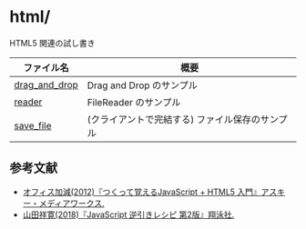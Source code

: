 # html/
HTML5 関連の試し書き

ファイル名 | 概要
--- | ---
[drag_and_drop](drag_and_drop.html) | Drag and Drop のサンプル
[reader](reader.html) | FileReader のサンプル
[save_file](./save_file.html) | (クライアントで完結する) ファイル保存のサンプル


## 参考文献
* [オフィス加減(2012)『つくって覚えるJavaScript + HTML5 入門』アスキー・メディアワークス.](http://books.ascii.jp/9784048865401/)
* [山田祥寛(2018)『JavaScript 逆引きレシピ 第2版』翔泳社.](https://www.seshop.com/product/detail/22046)
